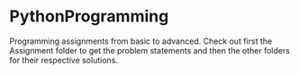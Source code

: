 # PythonProgramming
Programming assignments from basic to advanced.
Check out first the Assignment folder to get the problem statements and then the other folders for their respective solutions.
